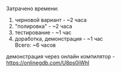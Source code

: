 Затрачено времени:
1. черновой вариант - ~2 часа
2. "полировка" - ~2 часа 
3. тестирование - ~1 час
4. доработка, демонстрация - ~1 час<br/>
Всего: ~6 часов

демонстрация через онлайн компилятор - https://onlinegdb.com/U8ps0iWhI